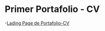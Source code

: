 # Primer Portafolio - CV

-[Lading Page de Portafolio-CV](https://richard-allcca.github.io/Portafolio-CV)